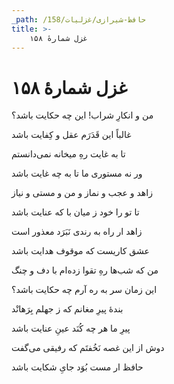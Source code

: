 ```yaml
---
_path: /حافظ-شیرازی/غزلیات/158
title: >-
    غزل شمارهٔ ۱۵۸
---
```

# غزل شمارهٔ ۱۵۸

<div class="b" id="bn1"><div class="m1"><p>من و انکارِ شراب! این چه حکایت باشد؟</p></div>
<div class="m2"><p>غالباً این قَدَرَم عقل و کِفایت باشد</p></div></div>
<div class="b" id="bn2"><div class="m1"><p>تا به غایت رهِ میخانه نمی‌دانستم</p></div>
<div class="m2"><p>ور نه مستوری ما تا به چه غایت باشد</p></div></div>
<div class="b" id="bn3"><div class="m1"><p>زاهد و عجب و نماز و من و مستی و نیاز</p></div>
<div class="m2"><p>تا تو را خود ز میان با که عنایت باشد</p></div></div>
<div class="b" id="bn4"><div class="m1"><p>زاهد ار راه به رندی نَبَرَد معذور است</p></div>
<div class="m2"><p>عشق کاریست که موقوف هدایت باشد</p></div></div>
<div class="b" id="bn5"><div class="m1"><p>من که شب‌ها رهِ تقوا زده‌ام با دف و چنگ</p></div>
<div class="m2"><p>این زمان سر به ره آرم چه حکایت باشد؟</p></div></div>
<div class="b" id="bn6"><div class="m1"><p>بندهٔ پیرِ مغانم که ز جهلم بِرَهانْد</p></div>
<div class="m2"><p>پیرِ ما هر چه کُنَد عینِ عنایت باشد</p></div></div>
<div class="b" id="bn7"><div class="m1"><p>دوش از این غصه نَخُفتَم که رفیقی می‌گفت</p></div>
<div class="m2"><p>حافظ ار مست بُوَد جایِ شکایت باشد</p></div></div>

